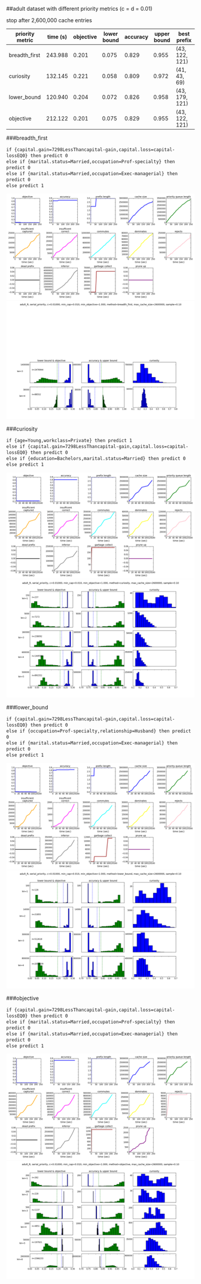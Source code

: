 ##adult dataset with different priority metrics (c = d = 0.01)

stop after 2,600,000 cache entries

| priority metric | time (s) | objective | lower bound | accuracy | upper bound | best prefix |
| --- | --- | --- | --- | --- | --- | --- |
| breadth_first | 243.988 | 0.201 | 0.075 | 0.829 | 0.955 | (43, 122, 121) |
| curiosity | 132.145 | 0.221 | 0.058 | 0.809 | 0.972 | (41, 43, 69) |
| lower_bound | 120.940 | 0.204 | 0.072 | 0.826 | 0.958 | (43, 179, 121) |
| objective | 212.122 | 0.201 | 0.075 | 0.829 | 0.955 | (43, 122, 121) |

###breadth_first

	if {capital.gain=7298LessThancapital-gain,capital.loss=capital-lossEQ0} then predict 0
	else if {marital.status=Married,occupation=Prof-specialty} then predict 0
	else if {marital.status=Married,occupation=Exec-managerial} then predict 0
	else predict 1

![adult_R-serial_priority-c=0.01000-min_cap=0.010-min_objective=1.000-method=breadth_first-max_cache_size=2600000-sample=0.10-log](../figs/adult_R-serial_priority-c=0.01000-min_cap=0.010-min_objective=1.000-method=breadth_first-max_cache_size=2600000-sample=0.10-log.png)
![adult_R-serial_priority-c=0.01000-min_cap=0.010-min_objective=1.000-method=breadth_first-max_cache_size=2600000-sample=0.10-cache](../figs/adult_R-serial_priority-c=0.01000-min_cap=0.010-min_objective=1.000-method=breadth_first-max_cache_size=2600000-sample=0.10-leaves.png)

###curiosity

	if {age=Young,workclass=Private} then predict 1
	else if {capital.gain=7298LessThancapital-gain,capital.loss=capital-lossEQ0} then predict 0
	else if {education=Bachelors,marital.status=Married} then predict 0
	else predict 1

![adult_R-serial_priority-c=0.01000-min_cap=0.010-min_objective=1.000-method=curiosity-max_cache_size=2600000-sample=0.10-log](../figs/adult_R-serial_priority-c=0.01000-min_cap=0.010-min_objective=1.000-method=curiosity-max_cache_size=2600000-sample=0.10-log.png)
![adult_R-serial_priority-c=0.01000-min_cap=0.010-min_objective=1.000-method=curiosity-max_cache_size=2600000-sample=0.10-cache](../figs/adult_R-serial_priority-c=0.01000-min_cap=0.010-min_objective=1.000-method=curiosity-max_cache_size=2600000-sample=0.10-leaves.png)

###lower_bound

	if {capital.gain=7298LessThancapital-gain,capital.loss=capital-lossEQ0} then predict 0
	else if {occupation=Prof-specialty,relationship=Husband} then predict 0
	else if {marital.status=Married,occupation=Exec-managerial} then predict 0
	else predict 1

![adult_R-serial_priority-c=0.01000-min_cap=0.010-min_objective=1.000-method=lower_bound-max_cache_size=2600000-sample=0.10-log](../figs/adult_R-serial_priority-c=0.01000-min_cap=0.010-min_objective=1.000-method=lower_bound-max_cache_size=2600000-sample=0.10-log.png)
![adult_R-serial_priority-c=0.01000-min_cap=0.010-min_objective=1.000-method=lower_bound-max_cache_size=2600000-sample=0.10-cache](../figs/adult_R-serial_priority-c=0.01000-min_cap=0.010-min_objective=1.000-method=lower_bound-max_cache_size=2600000-sample=0.10-leaves.png)

###objective

	if {capital.gain=7298LessThancapital-gain,capital.loss=capital-lossEQ0} then predict 0
	else if {marital.status=Married,occupation=Prof-specialty} then predict 0
	else if {marital.status=Married,occupation=Exec-managerial} then predict 0
	else predict 1

![adult_R-serial_priority-c=0.01000-min_cap=0.010-min_objective=1.000-method=objective-max_cache_size=2600000-sample=0.10-log](../figs/adult_R-serial_priority-c=0.01000-min_cap=0.010-min_objective=1.000-method=objective-max_cache_size=2600000-sample=0.10-log.png)
![adult_R-serial_priority-c=0.01000-min_cap=0.010-min_objective=1.000-method=objective-max_cache_size=2600000-sample=0.10-cache](../figs/adult_R-serial_priority-c=0.01000-min_cap=0.010-min_objective=1.000-method=objective-max_cache_size=2600000-sample=0.10-leaves.png)
